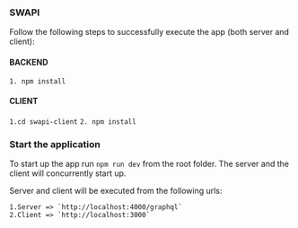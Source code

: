 ### SWAPI

Follow the following steps to successfully execute the app (both server and client):

#### BACKEND
`1. npm install`

#### CLIENT
`1.cd swapi-client`
`2. npm install`


### Start the application

To start up the app run `npm run dev` from the root folder. The server and the client will concurrently start up.

Server and client will be executed from the following urls: 

    1.Server => `http://localhost:4000/graphql`
    2.Client => `http://localhost:3000`